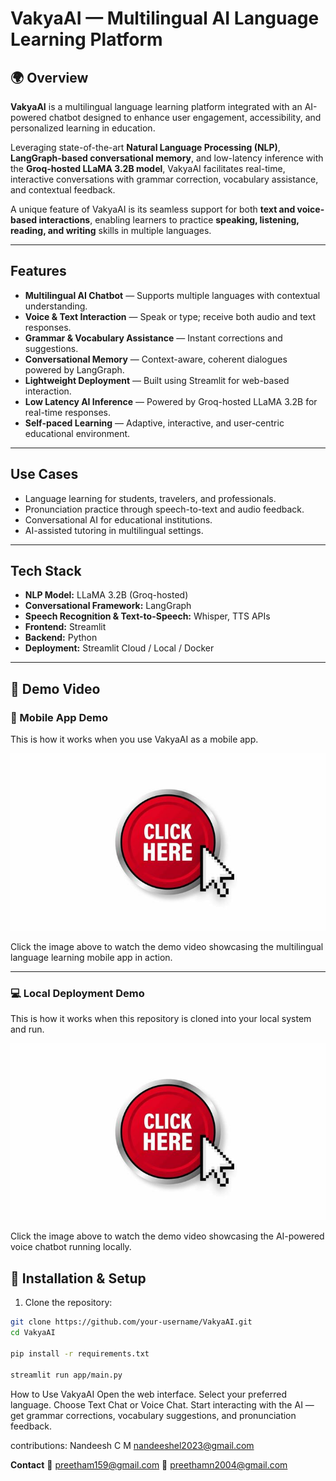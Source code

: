 # VakyaAI — Multilingual AI Language Learning Platform

## 🌍 Overview
**VakyaAI** is a multilingual language learning platform integrated with an AI-powered chatbot designed to enhance user engagement, accessibility, and personalized learning in education.

Leveraging state-of-the-art **Natural Language Processing (NLP)**, **LangGraph-based conversational memory**, and low-latency inference with the **Groq-hosted LLaMA 3.2B model**, VakyaAI facilitates real-time, interactive conversations with grammar correction, vocabulary assistance, and contextual feedback.

A unique feature of VakyaAI is its seamless support for both **text and voice-based interactions**, enabling learners to practice **speaking, listening, reading, and writing** skills in multiple languages.

---

##  Features
-    **Multilingual AI Chatbot** — Supports multiple languages with contextual understanding.
-    **Voice & Text Interaction** — Speak or type; receive both audio and text responses.
-    **Grammar & Vocabulary Assistance** — Instant corrections and suggestions.
-    **Conversational Memory** — Context-aware, coherent dialogues powered by LangGraph.
-    **Lightweight Deployment** — Built using Streamlit for web-based interaction.
-    **Low Latency AI Inference** — Powered by Groq-hosted LLaMA 3.2B for real-time responses.
-    **Self-paced Learning** — Adaptive, interactive, and user-centric educational environment.

---

##  Use Cases
-   Language learning for students, travelers, and professionals.
-   Pronunciation practice through speech-to-text and audio feedback.
-   Conversational AI for educational institutions.
-   AI-assisted tutoring in multilingual settings.

---

##  Tech Stack
-   **NLP Model:** LLaMA 3.2B (Groq-hosted)
-   **Conversational Framework:** LangGraph
-   **Speech Recognition & Text-to-Speech:** Whisper, TTS APIs
-   **Frontend:** Streamlit
-   **Backend:** Python
-   **Deployment:** Streamlit Cloud / Local / Docker

---

## 🎥 Demo Video

### 📱 Mobile App Demo
This is how it works when you use VakyaAI as a mobile app.

[![Watch the Demo](Video-demo/thumbnail.jpg)](Video-demo/Mobile-app.mp4)

Click the image above to watch the demo video showcasing the multilingual language learning mobile app in action.

---

### 💻 Local Deployment Demo
This is how it works when this repository is cloned into your local system and run.

[![Watch the Demo](Video-demo/thumbnail.jpg)](Video-demo/Voice%20AI%20Chatbot.mp4)

Click the image above to watch the demo video showcasing the AI-powered voice chatbot running locally.

## 🚀 Installation & Setup

1. Clone the repository:
```bash
git clone https://github.com/your-username/VakyaAI.git
cd VakyaAI

pip install -r requirements.txt

streamlit run app/main.py
```

How to Use VakyaAI
  Open the web interface.
  Select your preferred language.
  Choose Text Chat or Voice Chat.
  Start interacting with the AI — get grammar corrections, vocabulary suggestions, and pronunciation feedback.


contributions: Nandeesh C M nandeeshel2023@gmail.com

**Contact** 
📧 preetham159@gmail.com
📧 preethamn2004@gmail.com
